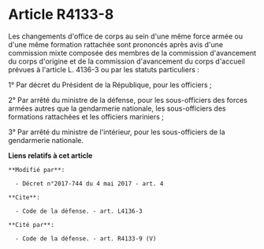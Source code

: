 # Article R4133-8

Les changements d'office de corps au sein d'une même force armée ou d'une même formation rattachée sont prononcés après avis
d'une commission mixte composée des membres de la commission d'avancement du corps d'origine et de la commission d'avancement
du corps d'accueil prévues à l'article L. 4136-3 ou par les statuts particuliers :

1° Par décret du Président de la République, pour les officiers ;

2° Par arrêté du ministre de la défense, pour les sous-officiers des forces armées autres que la gendarmerie nationale, les
sous-officiers des formations rattachées et les officiers mariniers ;

3° Par arrêté du ministre de l'intérieur, pour les sous-officiers de la gendarmerie nationale.

**Liens relatifs à cet article**

	**Modifié par**:

	  - Décret n°2017-744 du 4 mai 2017 - art. 4

	**Cite**:

	  - Code de la défense. - art. L4136-3

	**Cité par**:

	  - Code de la défense. - art. R4133-9 (V)
